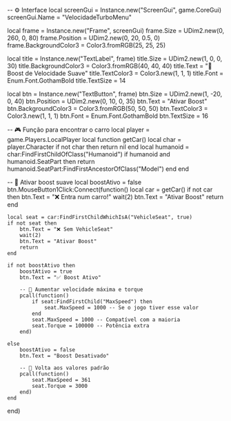 -- ⚙️ Interface
local screenGui = Instance.new("ScreenGui", game.CoreGui)
screenGui.Name = "VelocidadeTurboMenu"

local frame = Instance.new("Frame", screenGui)
frame.Size = UDim2.new(0, 260, 0, 80)
frame.Position = UDim2.new(0, 20, 0.5, 0)
frame.BackgroundColor3 = Color3.fromRGB(25, 25, 25)

local title = Instance.new("TextLabel", frame)
title.Size = UDim2.new(1, 0, 0, 30)
title.BackgroundColor3 = Color3.fromRGB(40, 40, 40)
title.Text = "🛞 Boost de Velocidade Suave"
title.TextColor3 = Color3.new(1, 1, 1)
title.Font = Enum.Font.GothamBold
title.TextSize = 14

local btn = Instance.new("TextButton", frame)
btn.Size = UDim2.new(1, -20, 0, 40)
btn.Position = UDim2.new(0, 10, 0, 35)
btn.Text = "Ativar Boost"
btn.BackgroundColor3 = Color3.fromRGB(50, 50, 50)
btn.TextColor3 = Color3.new(1, 1, 1)
btn.Font = Enum.Font.GothamBold
btn.TextSize = 16

-- 🎮 Função para encontrar o carro
local player = game.Players.LocalPlayer
local function getCar()
	local char = player.Character
	if not char then return nil end
	local humanoid = char:FindFirstChildOfClass("Humanoid")
	if humanoid and humanoid.SeatPart then
		return humanoid.SeatPart:FindFirstAncestorOfClass("Model")
	end
end

-- 🚀 Ativar boost suave
local boostAtivo = false
btn.MouseButton1Click:Connect(function()
	local car = getCar()
	if not car then
		btn.Text = "❌ Entra num carro!"
		wait(2)
		btn.Text = "Ativar Boost"
		return
	end

	local seat = car:FindFirstChildWhichIsA("VehicleSeat", true)
	if not seat then
		btn.Text = "❌ Sem VehicleSeat"
		wait(2)
		btn.Text = "Ativar Boost"
		return
	end

	if not boostAtivo then
		boostAtivo = true
		btn.Text = "✅ Boost Ativo"

		-- 🚀 Aumentar velocidade máxima e torque
		pcall(function()
			if seat:FindFirstChild("MaxSpeed") then
				seat.MaxSpeed = 1000 -- Se o jogo tiver esse valor
			end
			seat.MaxSpeed = 1000 -- Compatível com a maioria
			seat.Torque = 100000 -- Potência extra
		end)

	else
		boostAtivo = false
		btn.Text = "Boost Desativado"

		-- 🔧 Volta aos valores padrão
		pcall(function()
			seat.MaxSpeed = 361
			seat.Torque = 3000
		end)
	end
end)
